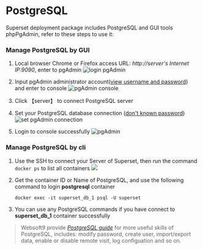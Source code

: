 # PostgreSQL

Superset deployment package includes PostgreSQL and GUI tools phpPgAdmin, refer to these steps to use it:

### Manage PostgreSQL by GUI

1. Local browser Chrome or Firefox access URL: *http://server's Internet IP:9090*, enter to pgAdmin
   ![login pgAdmin](https://libs.websoft9.com/Websoft9/DocsPicture/en/postgresql/pgadmin-loginui-websoft9.png)

2. Input pgAdmin administrator account([view username and password](/stack-accounts.md#postgresql)) and enter to console
   ![pgAdmin console](https://libs.websoft9.com/Websoft9/DocsPicture/en/postgresql/pgadmin-console-websoft9.png)

3. Click 【server】 to connect PostgreSQL server

4. Set your PostgreSQL database connection ([don't known password](/stack-accounts.md#postgresql))
  ![set pgAdmin connection](https://libs.websoft9.com/Websoft9/DocsPicture/en/postgresql/pgadmin-createserver-websoft9.png)

5. Login to console successfully
  ![pgAdmin](https://libs.websoft9.com/Websoft9/DocsPicture/en/postgresql/pgadmin-console-websoft9.png)

### Manage PostgreSQL by cli

1. Use the SSH to connect your Server of Superset, then run the command `docker ps` to list all containers
  ![](https://libs.websoft9.com/Websoft9/DocsPicture/en/awx/awx-getcontainerid-websoft9.png)

2. Get the container ID or Name of PostgreSQL, and use the following command to login **postgresql** container

   ```
   docker exec -it superset_db_1 psql -U superset
   ```
3. You can use any PostgreSQL commands if you have connect to **superset_db_1** container successfully

> Websoft9 provide *[PostgreSQL guide](https://support.websoft9.com/docs/postgresql/admin-phppgadmin.html)* for more useful skills of PostgreSQL, includes: modify password, create user, import/export data, enable or disable remote visit, log configuation and so on.